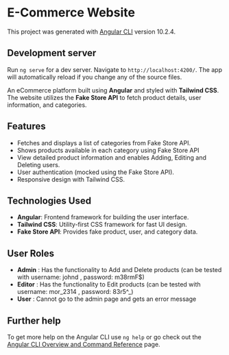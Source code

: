# E-Commerce Website

This project was generated with [Angular CLI](https://github.com/angular/angular-cli) version 10.2.4.

## Development server

Run `ng serve` for a dev server. Navigate to `http://localhost:4200/`. The app will automatically reload if you change any of the source files.

An eCommerce platform built using **Angular** and styled with **Tailwind CSS**. The website utilizes the **Fake Store API** to fetch product details, user information, and categories.

## Features
- Fetches and displays a list of categories from Fake Store API.
- Shows products available in each category using Fake Store API
- View detailed product information and enables Adding, Editing and Deleting users.
- User authentication (mocked using the Fake Store API).
- Responsive design with Tailwind CSS.
  
## Technologies Used
- **Angular**: Frontend framework for building the user interface.
- **Tailwind CSS**: Utility-first CSS framework for fast UI design.
- **Fake Store API**: Provides fake product, user, and category data.

## User Roles
- **Admin** : Has the functionality to Add and Delete products (can be tested with username: johnd , password: m38rmF$)
- **Editor** : Has the functionality to Edit products (can be tested with username: mor_2314 , password: 83r5^_)
- **User** : Cannot go to the admin page and gets an error message
  
## Further help

To get more help on the Angular CLI use `ng help` or go check out the [Angular CLI Overview and Command Reference](https://angular.io/cli) page.
